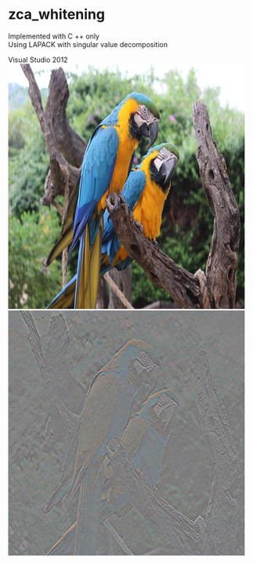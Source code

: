 # zca_whitening

Implemented with C ++ only  
Using LAPACK with singular value decomposition  

Visual Studio 2012  
<img src="https://github.com/Sanaxen/zca_whitening/blob/master/x64/Release/aa.bmp"/>  
<img src="https://github.com/Sanaxen/zca_whitening/blob/master/x64/Release/bb.bmp"/>  
